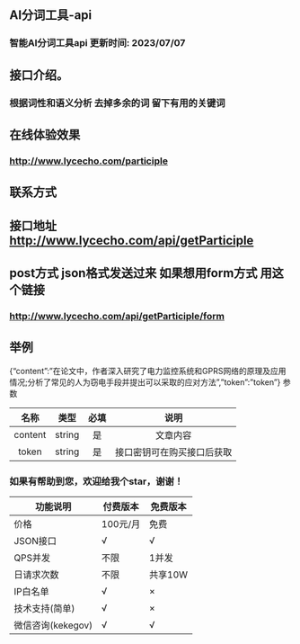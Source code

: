 ## AI分词工具-api
### 智能AI分词工具api 更新时间: 2023/07/07

## 接口介绍。
### 根据词性和语义分析 去掉多余的词 留下有用的关键词

## 在线体验效果
### http://www.lycecho.com/participle

## 联系方式

## 接口地址 http://www.lycecho.com/api/getParticiple

## post方式 json格式发送过来 如果想用form方式 用这个链接
### http://www.lycecho.com/api/getParticiple/form

## 举例
{“content”:”在论文中，作者深入研究了电力监控系统和GPRS网络的原理及应用情况;分析了常见的人为窃电手段并提出可以采取的应对方法”,”token”:”token”}
参数

| 名称	| 类型	| 必填	| 说明 |
| :------------: | :------------: | :------------: | :------------: |
| content	| string	| 是	| 文章内容
| token	| string	| 是	| 接口密钥可在购买接口后获取

### 如果有帮助到您，欢迎给我个star，谢谢！

| 功能说明             | 付费版本 | 免费版本 |
| -------------------- | -------- | -------- |
| 价格                 | 100元/月  | 免费     |
| JSON接口             | √        | √        |
| QPS并发              | 不限     | 1并发    |
| 日请求次数           | 不限    | 共享10W      |
| IP白名单             | √        | ×        |
| 技术支持(简单)       | √        | ×        |
| 微信咨询(kekegov) | √        | √        |
